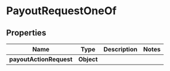 

# PayoutRequestOneOf


## Properties

| Name | Type | Description | Notes |
|------------ | ------------- | ------------- | -------------|
|**payoutActionRequest** | **Object** |  |  |



